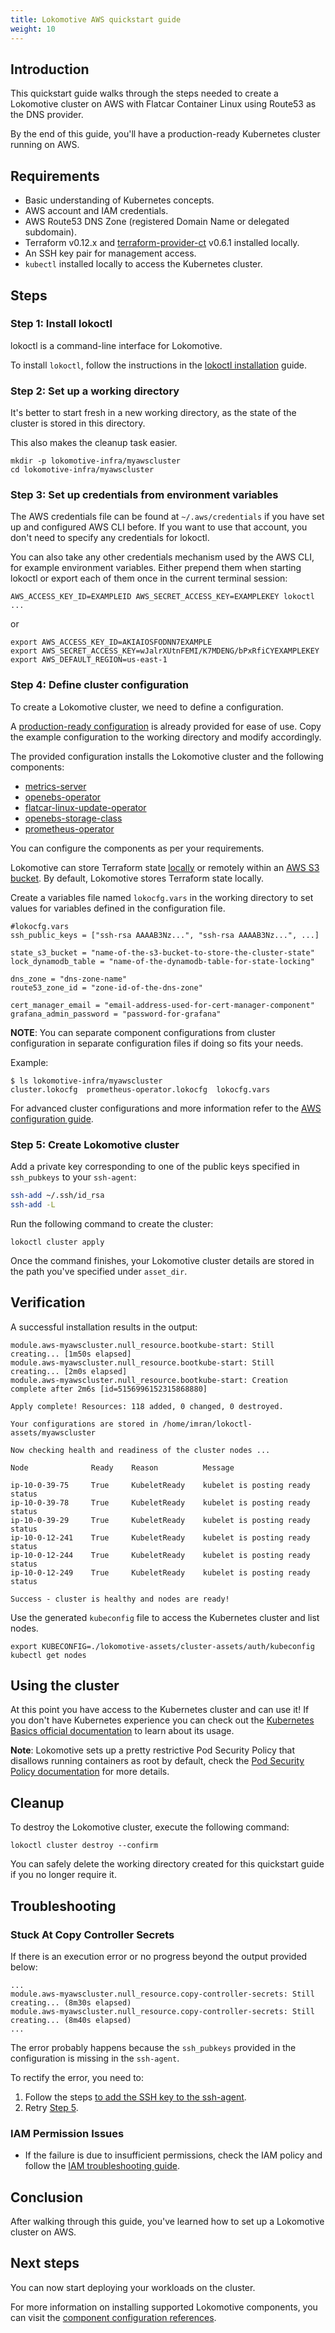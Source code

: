 ```yaml
---
title: Lokomotive AWS quickstart guide
weight: 10
---
```


## Introduction

This quickstart guide walks through the steps needed to create a Lokomotive cluster on AWS with
Flatcar Container Linux using Route53 as the DNS provider.

By the end of this guide, you'll have a production-ready Kubernetes cluster running on AWS.

## Requirements

* Basic understanding of Kubernetes concepts.
* AWS account and IAM credentials.
* AWS Route53 DNS Zone (registered Domain Name or delegated subdomain).
* Terraform v0.12.x and [terraform-provider-ct](https://github.com/poseidon/terraform-provider-ct) v0.6.1
  installed locally.
* An SSH key pair for management access.
* `kubectl` installed locally to access the Kubernetes cluster.

## Steps

### Step 1: Install lokoctl

lokoctl is a command-line interface for Lokomotive.

To install `lokoctl`, follow the instructions in the [lokoctl installation](../installer/lokoctl.md)
guide.

### Step 2: Set up a working directory

It's better to start fresh in a new working directory, as the state of the cluster is stored in this
directory.

This also makes the cleanup task easier.

```console
mkdir -p lokomotive-infra/myawscluster
cd lokomotive-infra/myawscluster
```

### Step 3: Set up credentials from environment variables

The AWS credentials file can be found at `~/.aws/credentials` if you have set up and configured AWS
CLI before. If you want to use that account, you don't need to specify any credentials for lokoctl.

You can also take any other credentials mechanism used by the AWS CLI, for example environment
variables. Either prepend them when starting lokoctl or export each of them once in the current
terminal session:

```console
AWS_ACCESS_KEY_ID=EXAMPLEID AWS_SECRET_ACCESS_KEY=EXAMPLEKEY lokoctl ...
```
or

```console
export AWS_ACCESS_KEY_ID=AKIAIOSFODNN7EXAMPLE
export AWS_SECRET_ACCESS_KEY=wJalrXUtnFEMI/K7MDENG/bPxRfiCYEXAMPLEKEY
export AWS_DEFAULT_REGION=us-east-1
```

### Step 4: Define cluster configuration

To create a Lokomotive cluster, we need to define a configuration.

A [production-ready configuration](../../examples/aws-production) is already provided for ease of
use. Copy the example configuration to the working directory and modify accordingly.

The provided configuration installs the Lokomotive cluster and the following components:

* [metrics-server](../configuration-reference/components/metrics-server.md)
* [openebs-operator](../configuration-reference/components/openebs-operator.md)
* [flatcar-linux-update-operator](../configuration-reference/components/flatcar-linux-update-operator.md)
* [openebs-storage-class](../configuration-reference/components/openebs-storage-class.md)
* [prometheus-operator](../configuration-reference/components/prometheus-operator.md)

You can configure the components as per your requirements.

Lokomotive can store Terraform state [locally](../configuration-reference/backend/local.md)
or remotely within an [AWS S3 bucket](../configuration-reference/backend/s3.md). By default, Lokomotive
stores Terraform state locally.

Create a variables file named `lokocfg.vars` in the working directory to set values for variables
defined in the configuration file.

```console
#lokocfg.vars
ssh_public_keys = ["ssh-rsa AAAAB3Nz...", "ssh-rsa AAAAB3Nz...", ...]

state_s3_bucket = "name-of-the-s3-bucket-to-store-the-cluster-state"
lock_dynamodb_table = "name-of-the-dynamodb-table-for-state-locking"

dns_zone = "dns-zone-name"
route53_zone_id = "zone-id-of-the-dns-zone"

cert_manager_email = "email-address-used-for-cert-manager-component"
grafana_admin_password = "password-for-grafana"
```

**NOTE**: You can separate component configurations from cluster configuration in separate
configuration files if doing so fits your needs.

Example:
```console
$ ls lokomotive-infra/myawscluster
cluster.lokocfg  prometheus-operator.lokocfg  lokocfg.vars
```

For advanced cluster configurations and more information refer to the [AWS configuration
guide](../configuration-reference/platforms/aws.md).

### Step 5: Create Lokomotive cluster

Add a private key corresponding to one of the public keys specified in `ssh_pubkeys` to your `ssh-agent`:

```bash
ssh-add ~/.ssh/id_rsa
ssh-add -L
```

Run the following command to create the cluster:

```console
lokoctl cluster apply
```
Once the command finishes, your Lokomotive cluster details are stored in the path you've specified
under `asset_dir`.

## Verification

A successful installation results in the output:

```console
module.aws-myawscluster.null_resource.bootkube-start: Still creating... [1m50s elapsed]
module.aws-myawscluster.null_resource.bootkube-start: Still creating... [2m0s elapsed]
module.aws-myawscluster.null_resource.bootkube-start: Creation complete after 2m6s [id=5156996152315868880]

Apply complete! Resources: 118 added, 0 changed, 0 destroyed.

Your configurations are stored in /home/imran/lokoctl-assets/myawscluster

Now checking health and readiness of the cluster nodes ...

Node              Ready    Reason          Message

ip-10-0-39-75     True     KubeletReady    kubelet is posting ready status
ip-10-0-39-78     True     KubeletReady    kubelet is posting ready status
ip-10-0-39-29     True     KubeletReady    kubelet is posting ready status
ip-10-0-12-241    True     KubeletReady    kubelet is posting ready status
ip-10-0-12-244    True     KubeletReady    kubelet is posting ready status
ip-10-0-12-249    True     KubeletReady    kubelet is posting ready status

Success - cluster is healthy and nodes are ready!
```

Use the generated `kubeconfig` file to access the Kubernetes cluster and list nodes.

```console
export KUBECONFIG=./lokomotive-assets/cluster-assets/auth/kubeconfig
kubectl get nodes
```

## Using the cluster

At this point you have access to the Kubernetes cluster and can use it!
If you don't have Kubernetes experience you can check out the [Kubernetes
Basics official
documentation](https://kubernetes.io/docs/tutorials/kubernetes-basics/deploy-app/deploy-intro/)
to learn about its usage.

**Note**: Lokomotive sets up a pretty restrictive Pod Security Policy that
disallows running containers as root by default, check the [Pod Security Policy
documentation](../concepts/securing-lokomotive-cluster.md#cluster-wide-pod-security-policy)
for more details.

## Cleanup

To destroy the Lokomotive cluster, execute the following command:

```console
lokoctl cluster destroy --confirm
```

You can safely delete the working directory created for this quickstart guide if you no longer
require it.

## Troubleshooting

### Stuck At Copy Controller Secrets

If there is an execution error or no progress beyond the output provided below:

```console
...
module.aws-myawscluster.null_resource.copy-controller-secrets: Still creating... (8m30s elapsed)
module.aws-myawscluster.null_resource.copy-controller-secrets: Still creating... (8m40s elapsed)
...
```

The error probably happens because the `ssh_pubkeys` provided in the configuration is missing in the
`ssh-agent`.

To rectify the error, you need to:

1. Follow the steps [to add the SSH key to the
   ssh-agent](https://help.github.com/en/github/authenticating-to-github/generating-a-new-ssh-key-and-adding-it-to-the-ssh-agent#adding-your-ssh-key-to-the-ssh-agent).
2. Retry [Step 5](#step-5-create-lokomotive-cluster).

### IAM Permission Issues

  * If the failure is due to insufficient permissions, check the IAM policy and follow the [IAM troubleshooting guide](https://docs.aws.amazon.com/IAM/latest/UserGuide/troubleshoot.html).

## Conclusion

After walking through this guide, you've learned how to set up a Lokomotive cluster on AWS.

## Next steps

You can now start deploying your workloads on the cluster.

For more information on installing supported Lokomotive components, you can visit the [component
configuration references](../configuration-reference/components).

